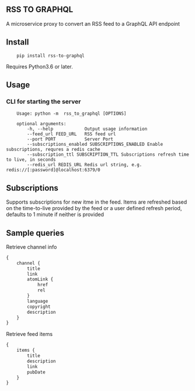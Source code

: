 ## RSS TO GRAPHQL

A microservice proxy to convert an RSS feed to a GraphQL API endpoint

## Install

```shell 
    pip install rss-to-graphql 
```

Requires Python3.6 or later.

## Usage

### CLI for starting the server

```shell
    Usage: python -m  rss_to_graphql [OPTIONS]

    optional arguments:
        -h, --help            Output usage information
        --feed_url FEED_URL   RSS feed url
        --port PORT           Server Port
        --subscriptions_enabled SUBSCRIPTIONS_ENABLED Enable subscriptions, requres a redis cache
        --subscription_ttl SUBSCRIPTION_TTL Subscriptions refresh time to live, in seconds
        --redis_url REDIS_URL Redis url string, e.g. redis://[:password]@localhost:6379/0
```

## Subscriptions

Supports subscriptions for new itme in the feed. Items are refreshed based on the time-to-live provided by the feed or a user defined refresh period, defaults to 1 minute if neither is provided

## Sample queries

Retrieve channel info

```graphql
{
    channel {
        title
        link
        atomLink {
            href
            rel
        }
        language
        copyright
        description
    }
}
```

Retrieve feed items

```graphql
{
    items {
        title
        description
        link
        pubDate
    }
}
```